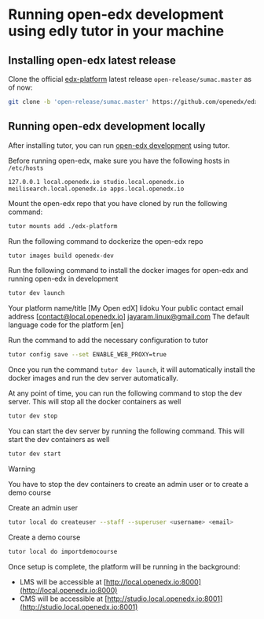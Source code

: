 # Running open-edx development using edly tutor in your machine

## Installing open-edx latest release
Clone the official [edx-platform](https://github.com/openedx/edx-platform) latest release ```open-release/sumac.master``` as of now:
```bash
git clone -b 'open-release/sumac.master' https://github.com/openedx/edx-platform.git
```

## Running open-edx development locally
After installing tutor, you can run [open-edx development](https://docs.tutor.edly.io/dev.html) using tutor.

Before running open-edx, make sure you have the following hosts in ```/etc/hosts```
```
127.0.0.1 local.openedx.io studio.local.openedx.io meilisearch.local.openedx.io apps.local.openedx.io
```

Mount the open-edx repo that you have cloned by run the following command:
```bash
tutor mounts add ./edx-platform
```

Run the following command to dockerize the open-edx repo
```bash
tutor images build openedx-dev
```

Run the following command to install the docker images for open-edx and running open-edx in development
```bash
tutor dev launch
```

Your platform name/title [My Open edX] lidoku
Your public contact email address [contact@local.openedx.io] jayaram.linux@gmail.com
The default language code for the platform [en] 



Run the command to add the necessary configuration to tutor
```bash
tutor config save --set ENABLE_WEB_PROXY=true
```

Once you run the command ```tutor dev launch```, it will automatically install the docker images and run the dev server automatically.

At any point of time, you can run the following command to stop the dev server. This will stop all the docker containers as well
```bash
tutor dev stop
```

You can start the dev server by running the following command. This will start the dev containers as well
```bash
tutor dev start
```

> [!WARNING]
> You have to stop the dev containers to create an admin user or to create a demo course

Create an admin user
```bash
tutor local do createuser --staff --superuser <username> <email>
```

Create a demo course
```bash
tutor local do importdemocourse
```

Once setup is complete, the platform will be running in the background:
- LMS will be accessible at [http://local.openedx.io:8000](http://local.openedx.io:8000)
- CMS will be accessible at [http://studio.local.openedx.io:8001](http://studio.local.openedx.io:8001)

